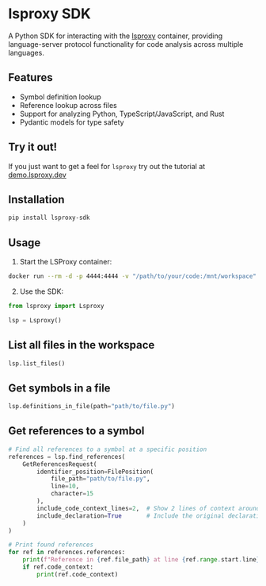# lsproxy SDK

A Python SDK for interacting with the [lsproxy](https://github.com/agentic-labs/lsproxy) container, providing language-server protocol functionality for code analysis across multiple languages.

## Features

- Symbol definition lookup
- Reference lookup across files
- Support for analyzing Python, TypeScript/JavaScript, and Rust
- Pydantic models for type safety

## Try it out!
If you just want to get a feel for `lsproxy` try out the tutorial at [demo.lsproxy.dev](https://demo.lsproxy.dev)

## Installation

```bash
pip install lsproxy-sdk
```

## Usage

1. Start the LSProxy container:
```bash
docker run --rm -d -p 4444:4444 -v "/path/to/your/code:/mnt/workspace" --name lsproxy agenticlabs/lsproxy:0.1.0a1
```

2. Use the SDK:
```python
from lsproxy import Lsproxy

lsp = Lsproxy()
```

## List all files in the workspace
```python
lsp.list_files()
```

## Get symbols in a file
```python
lsp.definitions_in_file(path="path/to/file.py")
```

## Get references to a symbol
```python
# Find all references to a symbol at a specific position
references = lsp.find_references(
    GetReferencesRequest(
        identifier_position=FilePosition(
            file_path="path/to/file.py",
            line=10,
            character=15
        ),
        include_code_context_lines=2,  # Show 2 lines of context around each reference
        include_declaration=True       # Include the original declaration
    )
)

# Print found references
for ref in references.references:
    print(f"Reference in {ref.file_path} at line {ref.range.start.line}")
    if ref.code_context:
        print(ref.code_context)
```




